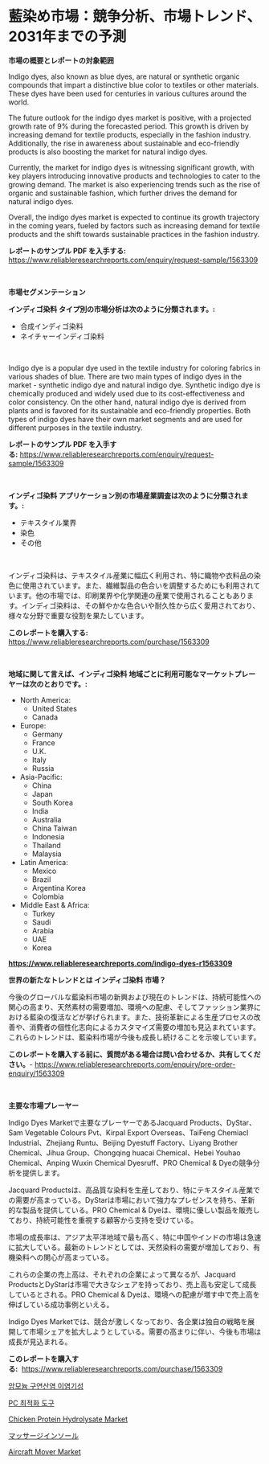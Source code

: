 <p><h1>藍染め市場：競争分析、市場トレンド、2031年までの予測</h1></p><p><strong>市場の概要とレポートの対象範囲</strong></p>
<p><p>Indigo dyes, also known as blue dyes, are natural or synthetic organic compounds that impart a distinctive blue color to textiles or other materials. These dyes have been used for centuries in various cultures around the world.</p><p>The future outlook for the indigo dyes market is positive, with a projected growth rate of 9% during the forecasted period. This growth is driven by increasing demand for textile products, especially in the fashion industry. Additionally, the rise in awareness about sustainable and eco-friendly products is also boosting the market for natural indigo dyes.</p><p>Currently, the market for indigo dyes is witnessing significant growth, with key players introducing innovative products and technologies to cater to the growing demand. The market is also experiencing trends such as the rise of organic and sustainable fashion, which further drives the demand for natural indigo dyes.</p><p>Overall, the indigo dyes market is expected to continue its growth trajectory in the coming years, fueled by factors such as increasing demand for textile products and the shift towards sustainable practices in the fashion industry.</p></p>
<p><strong>レポートのサンプル PDF を入手する:</strong> <a href="https://www.reliableresearchreports.com/enquiry/request-sample/1563309">https://www.reliableresearchreports.com/enquiry/request-sample/1563309</a></p>
<p>&nbsp;</p>
<p><strong>市場セグメンテーション</strong></p>
<p><strong>インディゴ染料 タイプ別の市場分析は次のように分類されます。:</strong></p>
<p><ul><li>合成インディゴ染料</li><li>ネイチャーインディゴ染料</li></ul></p>
<p>&nbsp;</p>
<p><p>Indigo dye is a popular dye used in the textile industry for coloring fabrics in various shades of blue. There are two main types of indigo dyes in the market - synthetic indigo dye and natural indigo dye. Synthetic indigo dye is chemically produced and widely used due to its cost-effectiveness and color consistency. On the other hand, natural indigo dye is derived from plants and is favored for its sustainable and eco-friendly properties. Both types of indigo dyes have their own market segments and are used for different purposes in the textile industry.</p></p>
<p><strong>レポートのサンプル PDF を入手する:</strong>&nbsp;<a href="https://www.reliableresearchreports.com/enquiry/request-sample/1563309">https://www.reliableresearchreports.com/enquiry/request-sample/1563309</a></p>
<p>&nbsp;</p>
<p><strong> インディゴ染料 アプリケーション別の市場産業調査は次のように分類されます。:</strong></p>
<p><ul><li>テキスタイル業界</li><li>染色</li><li>その他</li></ul></p>
<p>&nbsp;</p>
<p><p>インディゴ染料は、テキスタイル産業に幅広く利用され、特に織物や衣料品の染色に使用されています。また、繊維製品の色合いを調整するためにも利用されています。他の市場では、印刷業界や化学関連の産業で使用されることもあります。インディゴ染料は、その鮮やかな色合いや耐久性から広く愛用されており、様々な分野で重要な役割を果たしています。</p></p>
<p><strong>このレポートを購入する:</strong>&nbsp; <a href="https://www.reliableresearchreports.com/purchase/1563309">https://www.reliableresearchreports.com/purchase/1563309</a></p>
<p>&nbsp;</p>
<p><strong>地域に関して言えば、インディゴ染料 地域ごとに利用可能なマーケットプレーヤーは次のとおりです。:</strong></p>
<p><ul>
    <li>
        North America:
        <ul>
            <li>United States</li>
            <li>Canada</li>
        </ul>
    </li>
    <li>
        Europe:
        <ul>
            <li>Germany</li>
            <li>France</li>
            <li>U.K.</li>
            <li>Italy</li>
            <li>Russia</li>
        </ul>
    </li>
    <li>
        Asia-Pacific:
        <ul>
            <li>China</li>
            <li>Japan</li>
            <li>South Korea</li>
            <li>India</li>
            <li>Australia</li>
            <li>China Taiwan</li>
            <li>Indonesia</li>
            <li>Thailand</li>
            <li>Malaysia</li>
        </ul>
    </li>
    <li>
        Latin America:
        <ul>
            <li>Mexico</li>
            <li>Brazil</li>
            <li>Argentina Korea</li>
            <li>Colombia</li>
        </ul>
    </li>
    <li>
        Middle East & Africa:
        <ul>
            <li>Turkey</li>
            <li>Saudi</li>
            <li>Arabia</li>
            <li>UAE</li>
            <li>Korea</li>
        </ul>
    </li>
    </ul></p>
<p><strong><a href="https://www.reliableresearchreports.com/indigo-dyes-r1563309">https://www.reliableresearchreports.com/indigo-dyes-r1563309</a></strong>&nbsp;</p>
<p><strong>世界の新たなトレンドとは インディゴ染料 市場？</strong></p>
<p><p>今後のグローバルな藍染料市場の新興および現在のトレンドは、持続可能性への関心の高まり、天然素材の需要増加、環境への配慮、そしてファッション業界における藍染の復活などが挙げられます。また、技術革新による生産プロセスの改善や、消費者の個性化志向によるカスタマイズ需要の増加も見込まれています。これらのトレンドは、藍染料市場が今後も成長し続けることを示唆しています。</p></p>
<p><strong>このレポートを購入する前に、質問がある場合は問い合わせるか、共有してください。</strong>- <a href="https://www.reliableresearchreports.com/enquiry/pre-order-enquiry/1563309">https://www.reliableresearchreports.com/enquiry/pre-order-enquiry/1563309</a></p>
<p>&nbsp;</p>
<p><strong>主要な市場プレーヤー</strong></p>
<p><p>Indigo Dyes Marketで主要なプレーヤーであるJacquard Products、DyStar、Sam Vegetable Colours Pvt、Kirpal Export Overseas、TaiFeng Chemiacl Industrial、Zhejiang Runtu、Beijing Dyestuff Factory、Liyang Brother Chemical、Jihua Group、Chongqing huacai Chemical、Hebei Youhao Chemical、Anping Wuxin Chemical Dyesruff、PRO Chemical & Dyeの競争分析を提供します。 </p><p>Jacquard Productsは、高品質な染料を生産しており、特にテキスタイル産業での需要が高まっている。DyStarは市場において強力なプレゼンスを持ち、革新的な製品を提供している。PRO Chemical & Dyeは、環境に優しい製品を販売しており、持続可能性を重視する顧客から支持を受けている。</p><p>市場の成長率は、アジア太平洋地域で最も高く、特に中国やインドの市場は急速に拡大している。最新のトレンドとしては、天然染料の需要が増加しており、有機染料への関心が高まっている。</p><p>これらの企業の売上高は、それぞれの企業によって異なるが、Jacquard ProductsとDyStarは市場で大きなシェアを持っており、売上高も安定して成長しているとされる。PRO Chemical & Dyeは、環境への配慮が増す中で売上高を伸ばしている成功事例といえる。 </p><p>Indigo Dyes Marketでは、競合が激しくなっており、各企業は独自の戦略を展開して市場シェアを拡大しようとしている。需要の高まりに伴い、今後も市場は成長が見込まれる。</p></p>
<p><strong>このレポートを購入する:</strong>&nbsp;&nbsp;<a href="https://www.reliableresearchreports.com/purchase/1563309">https://www.reliableresearchreports.com/purchase/1563309</a></p>
<p><p><a href="https://medium.com/@daveblock56/%EC%9D%B4%EC%A4%91-%EC%97%BC%EA%B8%B0-%EC%84%B1-%ED%81%AC%EB%A1%9C-%EB%A7%9B-%EC%A3%BC%EC%84%9D-%EC%8B%9C%ED%8A%B8%EB%A5%B4%EC%82%B0%EC%9D%98-%EC%8B%9C%EC%9E%A5-%EA%B7%9C%EB%AA%A8-cagr-%ED%8A%B8%EB%A0%8C%EB%93%9C-2024-2030-52d7ecb53a32">암모늄 구연산염 이염기성</a></p><p><a href="https://github.com/novabrown3/Market-Research-Report-List-1/blob/main/142880064229.md">PC 최적화 도구</a></p><p><a href="https://github.com/redneck06/Market-Research-Report-List-3/blob/main/chicken-protein-hydrolysate-market.md">Chicken Protein Hydrolysate Market</a></p><p><a href="https://github.com/NovaStamm2023/Market-Research-Report-List-1/blob/main/794636765653.md">マッサージインソール</a></p><p><a href="https://www.linkedin.com/pulse/aircraft-mover-market-trends-forecast-competitive-analysis-2031-jelaf">Aircraft Mover Market</a></p></p>
